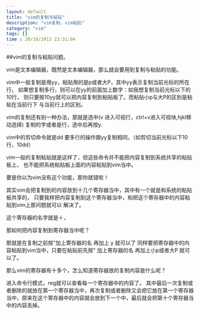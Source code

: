 ```yaml
---
layout: default
title: "vim的复制与粘贴"
description: "vim复制，vim粘贴"
category: "vim"
tags: []
time : 20/10/2013 23:31:04
---
```


##vim的复制与粘贴问题。

vim是文本编辑器，既然是文本编辑器，那么就会要用到复制与粘贴的功能。

vim中一般复制是用yy，粘贴用的是p或者大P，其中yy表示复制当前光标的所在行，
如果想复制多行，则可以在yy的前面加上数字：如我想复制当前光标以下的10行，
则只要按10yy就可以把内容复制到粘贴板了。而粘贴小p与大P的区别是粘贴在当前行下
与当前行上的区别。

vim的复制还有别一种办法，那就是选中(v 进入可视行，ctrl+v进入可视块,hjkl移动选择)
复制的字或者是行，选中后再按y.

vim中的剪切命令就是dd 要多行的操作跟yy复制相同，（如剪切当前光标以下10行，10dd）

vim一般的复制粘贴就是这样了，但这些命令并不能把内容复制到系统共享的粘贴板上，
也不能把系统粘贴板上面的内容粘贴到vim当中。

要是你以为vim没有这个功能，那你就错啦！

其实vim会把复制到的内容放到十几个寄存器当中，其中有一个就是和系统的粘贴板共享的，
只要我样把内容复制到这个寄存器当中，和把这个寄存器中的内容粘贴到vim上那问题就可以
解决了。

这个寄存器的名字就是＋，

那如何把内容复制到寄存器当中呢？

那就是在复制之前按\"加上寄存器的名 再加上 y 就可以了
同样要把寄存器中的内容粘贴到vim当中，只要在粘贴前先按" 加上寄存器的名 再加上小p或者大P
就可以了。

那么vim的寄存器有十多个，怎么知道寄存器放的复制内容是什么呢？

进入命令行模式，reg就可以查看每一个寄存器中的内容了。
其中最后一次复制或者删除的就放在第一个寄存器当中，再次复制或者删除又会把它放在第一个寄存器
当中，原来在这个寄存器中的内容就会放到下一个中，最后就会把第十个寄存器当中的内容丢掉。
